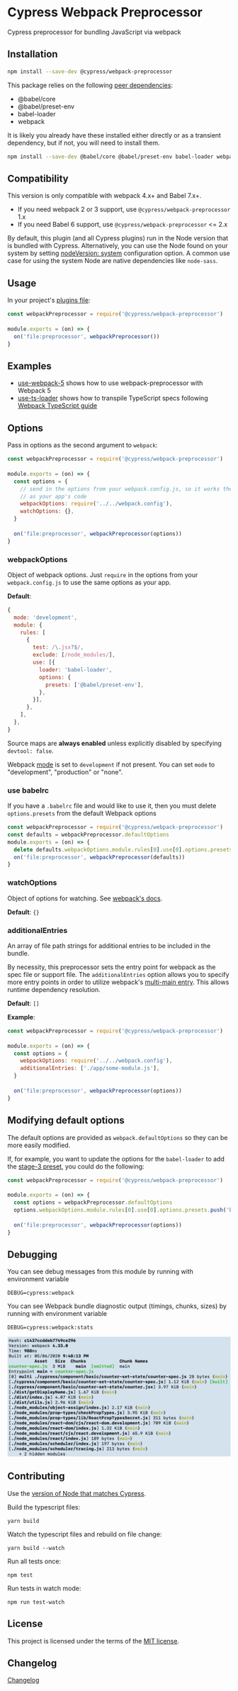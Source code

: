 # Cypress Webpack Preprocessor

Cypress preprocessor for bundling JavaScript via webpack

## Installation

```sh
npm install --save-dev @cypress/webpack-preprocessor
```

This package relies on the following [peer dependencies](https://docs.npmjs.com/files/package.json#peerdependencies):

* @babel/core
* @babel/preset-env
* babel-loader
* webpack

It is likely you already have these installed either directly or as a transient dependency, but if not, you will need to install them.

```sh
npm install --save-dev @babel/core @babel/preset-env babel-loader webpack
```

## Compatibility

This version is only compatible with webpack 4.x+ and Babel 7.x+.

* If you need webpack 2 or 3 support, use `@cypress/webpack-preprocessor` 1.x
* If you need Babel 6 support, use `@cypress/webpack-preprocessor` <= 2.x

By default, this plugin (and all Cypress plugins) run in the Node version that is bundled with Cypress. Alternatively, you can use the Node found on your system by setting [nodeVersion: system](https://on.cypress.io/configuration#Node-version) configuration option. A common use case for using the system Node are native dependencies like `node-sass`.

## Usage

In your project's [plugins file](https://on.cypress.io/guides/tooling/plugins-guide.html):

```javascript
const webpackPreprocessor = require('@cypress/webpack-preprocessor')

module.exports = (on) => {
  on('file:preprocessor', webpackPreprocessor())
}
```

## Examples

- [use-webpack-5](https://github.com/cypress-io/cypress/tree/develop/system-tests/projects/webpack-preprocessor-webpack-5) shows how to use webpack-preprocessor with Webpack 5
- [use-ts-loader](https://github.com/cypress-io/cypress/tree/develop/system-tests/projects/webpack-preprocessor-ts-loader) shows how to transpile TypeScript specs following [Webpack TypeScript guide](https://webpack.js.org/guides/typescript/)

## Options

Pass in options as the second argument to `webpack`:

```javascript
const webpackPreprocessor = require('@cypress/webpack-preprocessor')

module.exports = (on) => {
  const options = {
    // send in the options from your webpack.config.js, so it works the same
    // as your app's code
    webpackOptions: require('../../webpack.config'),
    watchOptions: {},
  }

  on('file:preprocessor', webpackPreprocessor(options))
}
```

### webpackOptions

Object of webpack options. Just `require` in the options from your `webpack.config.js` to use the same options as your app.

**Default**:

```javascript
{
  mode: 'development',
  module: {
    rules: [
      {
        test: /\.jsx?$/,
        exclude: [/node_modules/],
        use: [{
          loader: 'babel-loader',
          options: {
            presets: ['@babel/preset-env'],
          },
        }],
      },
    ],
  },
}
```

Source maps are **always enabled** unless explicitly disabled by specifying `devtool: false`.

Webpack [mode](https://webpack.js.org/configuration/mode/) is set to `development` if not present. You can set `mode` to "development", "production" or "none".

### use babelrc

If you have a `.babelrc` file and would like to use it, then you must delete `options.presets` from the default Webpack options

```js
const webpackPreprocessor = require('@cypress/webpack-preprocessor')
const defaults = webpackPreprocessor.defaultOptions
module.exports = (on) => {
  delete defaults.webpackOptions.module.rules[0].use[0].options.presets
  on('file:preprocessor', webpackPreprocessor(defaults))
}
```

### watchOptions

Object of options for watching. See [webpack's docs](https://webpack.js.org/configuration/watch).

**Default**: `{}`

### additionalEntries

An array of file path strings for additional entries to be included in the bundle.

By necessity, this preprocessor sets the entry point for webpack as the spec file or support file. The `additionalEntries` option allows you to specify more entry points in order to utilize webpack's [multi-main entry](https://webpack.js.org/concepts/entry-points/#single-entry-shorthand-syntax). This allows runtime dependency resolution.

**Default**: `[]`

**Example**:

```javascript
const webpackPreprocessor = require('@cypress/webpack-preprocessor')

module.exports = (on) => {
  const options = {
    webpackOptions: require('../../webpack.config'),
    additionalEntries: ['./app/some-module.js'],
  }

  on('file:preprocessor', webpackPreprocessor(options))
}
```

## Modifying default options

The default options are provided as `webpack.defaultOptions` so they can be more easily modified.

If, for example, you want to update the options for the `babel-loader` to add the [stage-3 preset](https://babeljs.io/docs/plugins/preset-stage-3/), you could do the following:

```javascript
const webpackPreprocessor = require('@cypress/webpack-preprocessor')

module.exports = (on) => {
  const options = webpackPreprocessor.defaultOptions
  options.webpackOptions.module.rules[0].use[0].options.presets.push('babel-preset-stage-3')

  on('file:preprocessor', webpackPreprocessor(options))
}
```

## Debugging

You can see debug messages from this module by running with environment variable

```
DEBUG=cypress:webpack
```

You can see Webpack bundle diagnostic output (timings, chunks, sizes) by running with environment variable

```
DEBUG=cypress:webpack:stats
```
![Webpack stats](images/webpack-stats.png)

## Contributing

Use the [version of Node that matches Cypress](https://github.com/cypress-io/cypress/blob/develop/.node-version).

Build the typescript files:

```shell
yarn build
```

Watch the typescript files and rebuild on file change:

```shell
yarn build --watch
```

Run all tests once:

```shell
npm test
```

Run tests in watch mode:

```shell
npm run test-watch
```

## License

This project is licensed under the terms of the [MIT license](/LICENSE.md).

[semantic-image]: https://img.shields.io/badge/%20%20%F0%9F%93%A6%F0%9F%9A%80-semantic--release-e10079.svg
[semantic-url]: https://github.com/semantic-release/semantic-release

## Changelog

[Changelog](./CHANGELOG.md)
